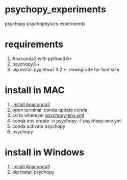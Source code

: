 # psychopy_experiments
psychopy psychophysics experiments

# requirements
1. Anaconda3 with python3.6+
2. psychopy3.+
3. pip install pyglet==1.3.2 <- downgrade for font size

# install in MAC
1. [install Anaconda3](https://repo.anaconda.com/archive/Anaconda3-2019.10-MacOSX-x86_64.sh)
2. open terminal: conda update conda
3. cd to wherever [psychopy-env.yml](https://github.com/nmningmei/psychopy_experiments/blob/master/psychopy-env.yml)
4. conda env create -n psychopy -f psychopy-env.yml
5. conda activate psychopy
6. psychopy

# install in Windows
1. [install Anaconda3](https://repo.anaconda.com/archive/Anaconda3-2019.10-Windows-x86_64.exe)
2. pip install psychopy
